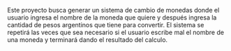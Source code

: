 Este proyecto busca generar un sistema de cambio de monedas donde el usuario ingresa el nombre de la moneda que quiere y después ingresa la cantidad de pesos argentinos que tiene para convertir.
El sistema se repetirá las veces que sea necesario si el usuario escribe mal el nombre de una moneda y terminará dando el resultado del calculo.